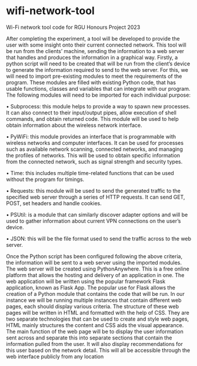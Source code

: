 # wifi-network-tool
Wi-Fi network tool code for RGU Honours Project 2023

After completing the experiment, a tool will be developed to provide the user with some insight onto their current connected network. This tool will be run from the clients’ machine, sending the information to a web server that handles and produces the information in a graphical way. 
Firstly, a python script will need to be created that will be run from the client’s device to generate the information required to send to the web server. For this, we will need to import pre-existing modules to meet the requirements of the program. These modules are filled with existing Python code, that has usable functions, classes and variables that can integrate with our program.
The following modules will need to be imported for each individual purpose:

•	Subprocess: this module helps to provide a way to spawn new processes. It can also connect to their input/output pipes, allow execution of shell commands, and obtain returned code. This module will be used to help obtain information about the wireless network interface.

•	PyWiFi: this module provides an interface that is programmable with wireless networks and computer interfaces. It can be used for processes such as available network scanning, connected networks, and managing the profiles of networks. This will be used to obtain specific information from the connected network, such as signal strength and security types.

•	Time: this includes multiple time-related functions that can be used without the program for timings.

•	Requests: this module will be used to send the generated traffic to the specified web server through a series of HTTP requests. It can send GET, POST, set headers and handle cookies.

•	PSUtil: is a module that can similarly discover adapter options and will be used to gather information about current VPN connections on the user’s device.

•	JSON: this will be the file format used to send the traffic across to the web server.

Once the Python script has been configured following the above criteria, the information will be sent to a web server using the imported modules. The web server will be created using PythonAnywhere. This is a free online platform that allows the hosting and delivery of an application in one. The web application will be written using the popular framework Flask application, known as Flask App. The popular use for Flask allows the creation of a Python module that contains the code that will be run.
In our instance we will be running multiple instances that contain different web pages, each should display various criteria. The structure of these web pages will be written in HTML and formatted with the help of CSS. They are two separate technologies that can be used to create and style web pages, HTML mainly structures the content and CSS aids the visual appearance. The main function of the web page will be to display the user information sent across and separate this into separate sections that contain the information pulled from the user. It will also display recommendations for this user based on the network detail. This will all be accessible through the web interface publicly from any location
